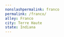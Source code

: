 ```yaml
---
﻿nonslashpermalink: franco
permalink: /franco/
alley: Franco
city: Terre Haute
state: Indiana
---
```

